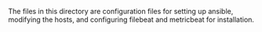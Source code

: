 The files in this directory are configuration files for setting up ansible, modifying the hosts, and configuring filebeat and metricbeat for installation.
